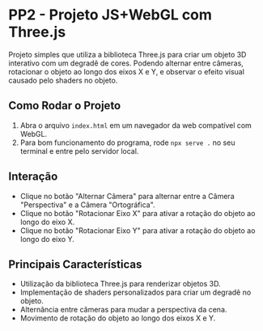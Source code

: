 # PP2 - Projeto JS+WebGL com Three.js

Projeto simples que utiliza a biblioteca Three.js para criar um objeto 3D interativo com um degradê de cores. Podendo alternar entre câmeras, rotacionar o objeto ao longo dos eixos X e Y, e observar o efeito visual causado pelo shaders no objeto.

## Como Rodar o Projeto

1. Abra o arquivo `index.html` em um navegador da web compatível com WebGL.
2. Para bom funcionamento do programa, rode `npx serve .` no seu terminal e entre pelo servidor local.

## Interação

- Clique no botão "Alternar Câmera" para alternar entre a Câmera "Perspectiva" e a Câmera "Ortográfica".
- Clique no botão "Rotacionar Eixo X" para ativar a rotação do objeto ao longo do eixo X.
- Clique no botão "Rotacionar Eixo Y" para ativar a rotação do objeto ao longo do eixo Y.

## Principais Características

- Utilização da biblioteca Three.js para renderizar objetos 3D.
- Implementação de shaders personalizados para criar um degradê no objeto.
- Alternância entre câmeras para mudar a perspectiva da cena.
- Movimento de rotação do objeto ao longo dos eixos X e Y.
